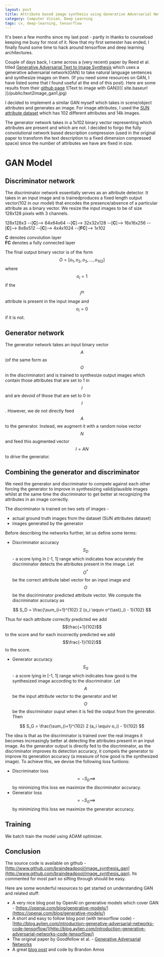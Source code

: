 ```yaml
---
layout: post
title: Attribute based image synthesis using Generative Adversarial Networks
category: Computer Vision, Deep Learning
tags: cv, deep-learning, tensorflow
---
```

It's been a few months since my last post - partly in thanks to courseload keeping me busy for most of it. Now that my first semester has ended, I finally found some time to hack around tensorflow and deep learning architectures.

Couple of days back, I came across a (very recent) paper by Reed et al. titled [Generative Adversarial Text to Image Synthesis](https://arxiv.org/abs/1605.05396) which uses a generative adversarial network(GAN) to take natural language sentences and synthesize images on them. (If you need some resources on GAN, I have listed some that I found useful at the end of this post). Here are some results from their [github page](https://github.com/reedscot/icml2016)
![Text to image with GAN]({{ site.baseurl }}/public/text2image_gan1.jpg)

I decided to implement a similar GAN myself which takes in scene/object attributes and generates an image. For image attributes, I used the [SUN attribute dataset](https://cs.brown.edu/~gen/sunattributes.html) which has 102 different attributes and 14k images.

The generator network takes in a 1x102 binary vector representing which attributes are present and which are not. I decided to forgo the fully convolutional network based description compression (used in the original paper to transform the text description to a fixed dimension compressed space) since the number of attributes we have are fixed in size.

GAN Model
=========

Discriminator network
---------------------

The discriminator network essentially serves as an attribute detector. It takes in an input image and is trainedproduces a fixed length output vector(102 in our model) that encodes the presence/absence of a particular attribute as a binary vector. We resize the input images to be of size 128x128 pixels with 3 channels.

128x128x3 --[**C**]--> 64x64x64 --[**C**]--> 32x32x128 --[**C**]--> 16x16x256 --[**C**]--> 8x8x512 --[**C**]--> 4x4x1024 --[**FC**]--> 1x102

**C** denotes convolution layer  
**FC** denotes a fully connected layer

The final output binary vector is of the form $$O = [o_1, o_2, o_3, ..., o_{102}]$$ where $$o_i = 1 $$ if the $$i^{th}$$ attribute is present in the input image and $$o_i = 0$$ if it is not.


Generator network
-----------------
The generator network takes an input binary vector $$A$$ (of the same form as $$O$$ in the discriminator) and is trained to synthesize output images which contain those attributes that are set to 1 in $$I$$ and are devoid of those that are set to 0 in $$I$$. However, we de not directly feed $$A$$ to the generator. Instead, we augment it with a random noise vector $$N$$ and feed this augmented vector $$I = AN$$ to drive the generator.



Combining the generator and discriminator
-----------------------------------------
We need the generator and discriminator to compete against each other forcing the generator to improve in synthesizing valid/plausible images whilst at the same time the discriminator to get better at recognizing the attributes in an image correctly.  

The discriminator is trained on two sets of images - 
* actual ground truth images from the dataset (SUN attributes dataset)
* images generated by the generator

Before describing the networks further, let us define some terms:
* Discriminator accuracy $$S_D$$- a score lying in [-1, 1] range which indicates how accurately the discriminator detects the attributes present in the image. 
Let $$O^{\ast}$$ be the correct attribute label vector for an input image and $$O$$ be the disciriminator predicted attribute vector. We compute the discriminator accuracy as

$$ S_D = \frac{\sum_{i=1}^{102} 2 (o_i \equiv o^{\ast}_i) - 1}{102} $$  

Thus for each attribute correctly predicted we add $$\frac{+1}{102}$$ to the score and for each incorrectly predicted we add $$\frac{-1}{102}$$ to the score.

* Generator accuracy $$S_G$$ - a score lying in [-1, 1] range which indicates how good is the synthesized image according to the discriminator. Let $$A$$ be the input attribute vector to the generator and let $$O$$ be the discriminator ouput when it is fed the output from the generator. Then

$$ S_G = \frac{\sum_{i=1}^{102} 2 (a_i \equiv o_i) - 1}{102} $$  

The idea is that as the discriminator is trained over the real images it becomes increasingly better at detecting the attributes present in an input image. As the generator output is directly fed to the discriminator, as the discriminator improves its detection accuracy, it compels the generator to improve its generation accuracy (a measure of how good is the synthesized image). To achieve this, we devise the following loss funtions:

* Discriminator loss $$ = -S_D \implies $$ by minimizing this loss we maximize the discriminator accuracy.
* Generator loss $$ = -S_G \implies $$ by minimizing this loss we maximize the generator accuracy.



Training
--------

We batch train the model using ADAM optimizer.

Conclusion
----------

The source code is available on github - [http://www.github.com/braindeadpool/image_synthesis_gan](http://www.github.com/braindeadpool/image_synthesis_gan). Its commented for most part so sifting through should be easy.


Here are some wonderful resources to get started on understanding GAN and related stuff:

* A very nice blog post by OpenAI on generative models which cover GAN - [https://openai.com/blog/generative-models/](https://openai.com/blog/generative-models/)
* A short and easy to follow blog post (with tensorflow code) - [http://blog.aylien.com/introduction-generative-adversarial-networks-code-tensorflow/](http://blog.aylien.com/introduction-generative-adversarial-networks-code-tensorflow/)
* The original paper by Goodfellow et al. - [Generative Adversarial Networks](https://arxiv.org/abs/1406.2661)
* A great [blog post](http://bamos.github.io/2016/08/09/deep-completion/#step-1-interpreting-images-as-samples-from-a-probability-distribution) and code by Brandon Amos


